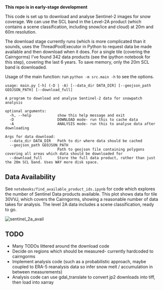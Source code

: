 **This repo is in early-stage development**

This code is set up to download and analyse Sentinel-2 images for snow coverage. We can use the SCL band in the Level-2A product (which contains a scene classification, including snow/ice and cloud) at 20m and 60m resolution.

The download stage currently runs (which is more complicated than it sounds, uses the ThreadPoolExecutor in Python to request data be made available and then download when it does. For a single tile (covering the Cairngorms) I've found 342 data products (see the ipython notebook for this step), covering the last 6 years. To save memory, only the 20m SCL band is downloaded.

Usage of the main function: run `python -m src.main -h` to see the options.

	usage: main.py [-h] (-D | -A) [--data_dir DATA_DIR] [--geojson_path GEOJSON_PATH] [--download_full]
	
	A program to download and analyse Sentinel-2 data for snowpatch analysis
	
	optional arguments:
	  -h, --help            show this help message and exit
	  -D                    DOWNLOAD mode- run this to cache data
	  -A                    ANALYSIS mode- run this to analyse data after downloading
	
	Args for data download:
	  --data_dir DATA_DIR   Path to dir where data should be cached
	  --geojson_path GEOJSON_PATH
	                        Path to geojson file containing polygons covering all areas which data should be downloaded for
	  --download_full       Store the full data product, rather than just the 20m SCL band. Uses WAY more disk space.


Data Availability
-----------------

See `notebooks/find_available_product_ids.ipynb` for code which explores the number of Sentinel Data products available. This plot shows data for tile 30VVJ, which covers the Cairngorms, showing a reasonable number of data takes for analysis. The level 2A data includes a scene classification, ready to go.

![sentinel_2a_avail](https://github.com/murraycutforth/sentinelsat-snow-analysis/assets/11088372/db7b070f-0a6d-4f35-81b5-0f5a52aa73c5)




TODO
----

 - Many TODOs littered around the download code
 - Decide on regions which should be measured- currently hardcoded to cairngorms
 - Implement analysis code (such as a probabilistic approach, maybe coupled to ERA-5 reanalysis data so infer snow melt / accumulation in between measurements)
  - Analysis code can use gdal_translate to convert jp2 downloads into tiff, then load into xarray
